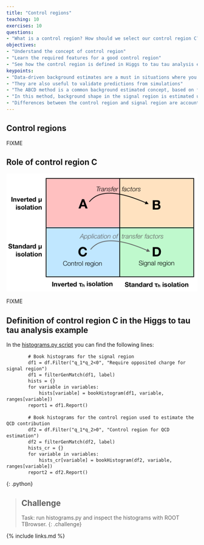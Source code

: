 ```yaml
---
title: "Control regions"
teaching: 10
exercises: 10
questions:
- "What is a control region? How should we select our control region C?"
objectives:
- "Understand the concept of control region"
- "Learn the required features for a good control region"
- "See how the control region is defined in Higgs to tau tau analysis example"
keypoints:
- "Data-driven background estimates are a must in situations where you cannot get a reliable estimate from simulation"
- "They are also useful to validate predictions from simulations"
- "The ABCD method is a common background estimated concept, based on four different regions in phase space"
- "In this method, background shape in the signal region is estimated using a control region"
- "Differences between the control region and signal region are accounted for by event weights called transfer factors"
---
```


## Control regions

FIXME

## Role of control region C

![](assets/img/abcd_diagram.png)

FIXME


## Definition of control region C in the Higgs to tau tau analysis example

In the [histograms.py script](https://github.com/cms-opendata-analyses/HiggsTauTauNanoAODOutreachAnalysis/blob/master/histograms.py#L120com) you can find the following lines:
~~~
        # Book histograms for the signal region
        df1 = df.Filter("q_1*q_2<0", "Require opposited charge for signal region")
        df1 = filterGenMatch(df1, label)
        hists = {}
        for variable in variables:
            hists[variable] = bookHistogram(df1, variable, ranges[variable])
        report1 = df1.Report()

        # Book histograms for the control region used to estimate the QCD contribution
        df2 = df.Filter("q_1*q_2>0", "Control region for QCD estimation")
        df2 = filterGenMatch(df2, label)
        hists_cr = {}
        for variable in variables:
            hists_cr[variable] = bookHistogram(df2, variable, ranges[variable])
        report2 = df2.Report()
~~~
{: .python}

> ## Challenge
> Task: run histograms.py and inspect the histograms with ROOT TBrowser.
{: .challenge}


{% include links.md %}

